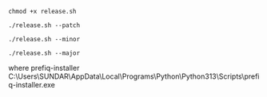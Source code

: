 
```
chmod +x release.sh
```

```
./release.sh --patch
```

```
./release.sh --minor
```

```
./release.sh --major
```

 where prefiq-installer
C:\Users\SUNDAR\AppData\Local\Programs\Python\Python313\Scripts\prefiq-installer.exe